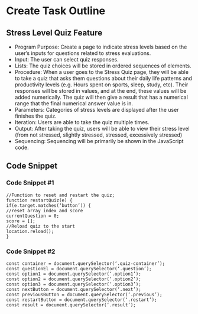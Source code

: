 


# Create Task Outline
## Stress Level Quiz Feature
- Program Purpose: Create a page to indicate stress levels based on the user’s inputs for questions related to stress evaluations.
- Input: The user can select quiz responses.
- Lists: The quiz choices will be stored in ordered sequences of elements.
- Procedure: When a user goes to the Stress Quiz page, they will be able to take a quiz that asks them questions about their daily life patterns and productivity levels (e.g. Hours spent on sports, sleep, study, etc). Their responses will be stored in values, and at the end, these values will be added numerically. The quiz will then give a result that has a numerical range that the final numerical answer value is in.
- Parameters: Categories of stress levels are displayed after the user finishes the quiz.
- Iteration: Users are able to take the quiz multiple times.
- Output: After taking the quiz, users will be able to view their stress level (from not stressed, slightly stressed, stressed, excessively stressed)
- Sequencing: Sequencing will be primarily be shown in the JavaScript code.
## Code Snippet
### Code Snippet #1
```
//Function to reset and restart the quiz;
function restartQuiz(e) {
if(e.target.matches(‘button’)) {
//reset array index and score
currentQuestion = 0;
score = [];
//Reload quiz to the start
location.reload();
}
```
### Code Snippet #2
```
const container = document.querySelector(‘.quiz-container’);
const questionEl = document.querySelector(‘.question’);
const option1 = document.querySelector(‘.option1’);
const option2 = document.querySelector(‘.option2’);
const option3 = document.querySelector(‘.option3’);
const nextButton = document.querySelector(‘.next’);
const previousButton = document.querySelector(‘.previous’);
const restartButton = document.querySelector(‘.restart’);
const result = document.querySelector(‘.result’);
```

